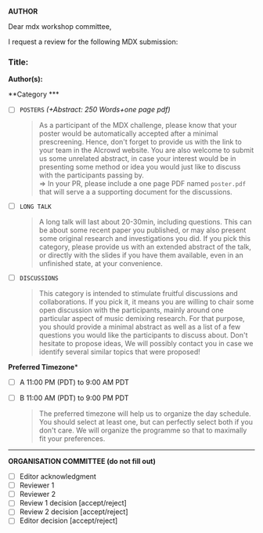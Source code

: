 <!-- Please title your PR with all author's name -->
<!-- Two spaces at the end of a line = new line -->

**AUTHOR**

Dear mdx workshop committee,

I request a review for the following MDX submission:

### **Title:**  

**Author(s):**  

**Category ***

* [ ] `POSTERS` _(+Abstract: 250 Words+one page pdf)_
  > As a participant of the MDX challenge, please know that your poster would be automatically accepted after a minimal prescreening. Hence, don't forget to provide us with the link to your team in the AIcrowd website.
  > You are also welcome to submit us some unrelated abstract, in case your interest would be in presenting some method or idea you would just like to discuss with the participants passing by.  
  > => In your PR, please include a one page PDF named `poster.pdf` that will serve a a supporting document for the discussions. 
* [ ] `LONG TALK`
  > A long talk will last about 20-30min, including questions. This can be about some recent paper you published, or may also present some original research and investigations you did. If you pick this category, please provide us with an extended abstract of the talk, or directly with the slides if you have them available, even in an unfinished state, at your convenience. 
* [ ] `DISCUSSIONS`
  > This category is intended to stimulate fruitful discussions and collaborations. If you pick it, it means you are willing to chair some open discussion with the participants, mainly around one particular aspect of music demixing research. For that purpose, you should provide a minimal abstract as well as a list of a few questions you would like the participants to discuss about. Don't hesitate to propose ideas, We will possibly contact you in case we identify several similar topics that were proposed!

**Preferred Timezone***

* [ ] A 11:00 PM (PDT) to 9:00 AM PDT
* [ ] B 11:00 AM (PDT) to 9:00 PM PDT

  > The preferred timezone will help us to organize the day schedule. You should select at least one, but can perfectly select both if you don't care. We will organize the programme so that to maximally fit your preferences.
---

**ORGANISATION COMMITTEE (do not fill out)**

* [ ] Editor acknowledgment
* [ ] Reviewer 1 
* [ ] Reviewer 2
* [ ] Review 1 decision [accept/reject]
* [ ] Review 2 decision [accept/reject]
* [ ] Editor decision [accept/reject]
